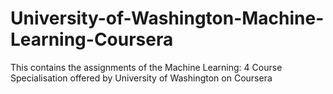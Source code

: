# University-of-Washington-Machine-Learning-Coursera
This contains the assignments of the Machine Learning: 4 Course Specialisation offered by University of Washington on Coursera
